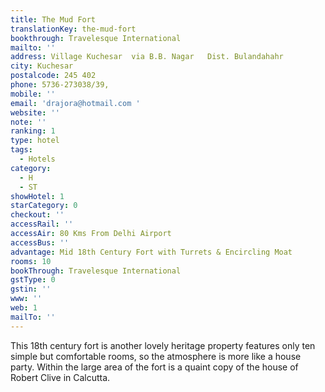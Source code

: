 ```yaml
---
title: The Mud Fort
translationKey: the-mud-fort
bookthrough: Travelesque International
mailto: ''
address: Village Kuchesar  via B.B. Nagar   Dist. Bulandahahr
city: Kuchesar
postalcode: 245 402
phone: 5736-273038/39,
mobile: ''
email: 'drajora@hotmail.com '
website: ''
note: ''
ranking: 1
type: hotel
tags:
  - Hotels
category:
  - H
  - ST
showHotel: 1
starCategory: 0
checkout: ''
accessRail: ''
accessAir: 80 Kms From Delhi Airport
accessBus: ''
advantage: Mid 18th Century Fort with Turrets & Encircling Moat
rooms: 10
bookThrough: Travelesque International
gstType: 0
gstin: ''
www: ''
web: 1
mailTo: ''
---
```













This 18th century fort is another lovely heritage property features only ten simple but comfortable rooms, so the atmosphere is more like a house party. Within the large area of the fort is a quaint copy of the house of Robert Clive in Calcutta.